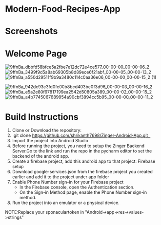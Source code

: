 # Modern-Food-Recipes-App

# Screenshots
# Welcome Page
![9ffnBa_dbbfd58bfce5a2fbe7e12dc72e4ce577_00-00-00_00-00-06_2](https://user-images.githubusercontent.com/43795927/176046935-d348ba34-765b-4679-a4bc-48c2db95e86c.gif)![9ffnBa_3499f9d5a8ab69305b8d89ece6f21abf_00-00-05_00-00-13_2](https://user-images.githubusercontent.com/43795927/176048131-90a63096-578c-4f19-b443-d7b0d1782371.gif)![9ffnBa_a550d29511f9b9a3480c114c0aa36e06_00-00-00_00-00-15_2 (1)](https://user-images.githubusercontent.com/43795927/176050222-27d58e07-b3eb-4e30-a6ac-49c0be7946c2.gif)

![9ffnBa_942dc93c3fd0fe00b8bcd403bc0f3d96_00-00-03_00-00-16_2](https://user-images.githubusercontent.com/43795927/176051247-5ff4e4b1-f258-4497-bd3e-ea8c6551d9b1.gif)![9ffnBa_e5a2e80f97817199ea2542d50805a389_00-00-02_00-00-15_2](https://user-images.githubusercontent.com/43795927/176051753-6619e995-7b2a-4ccc-b258-72e09efa9e21.gif)
![9ffnBa_a4b7745067689954a90cbf3894cc5b95_00-00-00_00-00-11_2](https://user-images.githubusercontent.com/43795927/176052039-af0e279b-0605-483a-9b53-0a54b1a3721a.gif)

# Build Instructions
1. Clone or Download the repository:
2.  git clone https://github.com/shrikanth7698/Zinger-Android-App.git  
3. Import the project into Android Studio 
4. Before running the project, you need to setup the Zinger Backend Server.Go to the link and run the repo in the pycharm editor to set the backend of the android app.
5. Create a firebase project, add this android app to that project: Firebase setup 
6. Download google-services.json from the firebase project you created earlier and add it to the project under app folder 
7. Enable Phone Number sign-in for your Firebase project
    * In the Firebase console, open the Authentication section. 
    * On the Sign-in Method page, enable the Phone Number sign-in method. 
8. Run the project into an emulator or a physical device. 

NOTE:Replace your sponaculartoken in "Android->app->res->values->strings"
